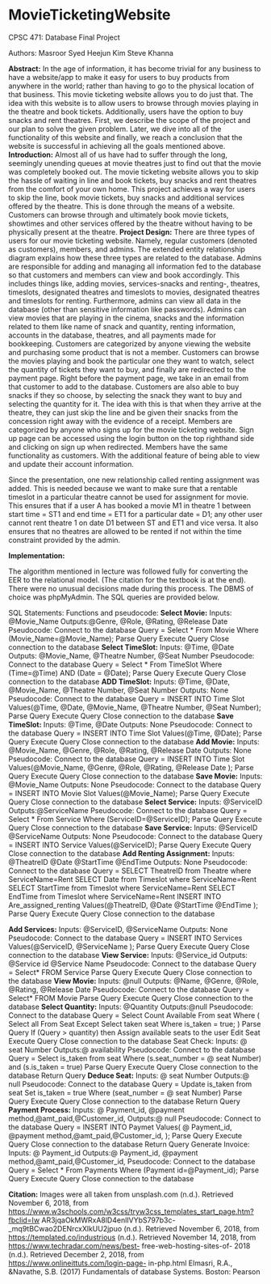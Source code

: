 # MovieTicketingWebsite
CPSC 471: Database Final Project

Authors: Masroor Syed
Heejun Kim 
Steve Khanna


**Abstract:** In the age of information, it has become trivial for any business to have a
website/app to make it easy for users to buy products from anywhere in the world;
rather than having to go to the physical location of that business. This movie
ticketing website allows you to do just that. The idea with this website is to allow
users to browse through movies playing in the theatre and book tickets. Additionally,
users have the option to buy snacks and rent theatres. First, we describe the scope of
the project and our plan to solve the given problem. Later, we dive into all of the
functionality of this website and finally, we reach a conclusion that the website is
successful in achieving all the goals mentioned above.
**Introduction:** Almost all of us have had to suffer through the long, seemingly
unending queues at movie theatres just to find out that the movie was completely
booked out. The movie ticketing website allows you to skip the hassle of waiting in
line and book tickets, buy snacks and rent theatres from the comfort of your own
home.
This project achieves a way for users to skip the line, book movie tickets, buy snacks
and additional services offered by the theatre. This is done through the means of a
website. Customers can browse through and ultimately book movie tickets,
showtimes and other services offered by the theatre without having to be physically
present at the theatre.
**Project Design:** There are three types of users for our movie ticketing website.
Namely, regular customers (denoted as customers), members, and admins. The
extended entity relationship diagram explains how these three types are related to the
database.
Admins are responsible for adding and managing all information fed to the database
so that customers and members can view and book accordingly. This includes things
like, adding movies, services-snacks and renting-, theatres, timeslots, designated
theatres and timeslots to movies, designated theatres and timeslots for renting.
Furthermore, admins can view all data in the database (other than sensitive
information like passwords). Admins can view movies that are playing in the
cinema, snacks and the information related to them like name of snack and quantity,
renting information, accounts in the database, theatres, and all payments made for
bookkeeping.
Customers are categorized by anyone viewing the website and purchasing some
product that is not a member. Customers can browse the movies playing and book
the particular one they want to watch, select the quantity of tickets they want to buy,
and finally are redirected to the payment page. Right before the payment page, we
take in an email from that customer to add to the database. Customers are also able
to buy snacks if they so choose, by selecting the snack they want to buy and
selecting the quantity for it. The idea with this is that when they arrive at the theatre,
they can just skip the line and be given their snacks from the concession right away
with the evidence of a receipt.
Members are categorized by anyone who signs up for the movie ticketing website.
Sign up page can be accessed using the login button on the top righthand side and
clicking on sign up when redirected. Members have the same functionality as
customers. With the additional feature of being able to view and update their account
information.

Since the presentation, one new relationship called renting assignment was added.
This is needed because we want to make sure that a rentable timeslot in a particular
theatre cannot be used for assignment for movie. This ensures that if a user A has
booked a movie M1 in theatre 1 between start time = ST1 and end time = ET1 for a
particular date = D1; any other user cannot rent theatre 1 on date D1 between ST
and ET1 and vice versa. It also ensures that no theatres are allowed to be rented if
not within the time constraint provided by the admin.

**Implementation:**



The algorithm mentioned in lecture was followed fully for converting the EER to the
relational model. (The citation for the textbook is at the end). There were no unusual
decisions made during this process.
The DBMS of choice was phpMyAdmin. The SQL queries are provided below.



SQL Statements:
Functions and pseudocode:
**Select Movie:**
Inputs: @Movie_Name
Outputs:@Genre, @Role, @Rating, @Release Date Pseudocode: Connect to the
database
Query =
Select * From Movie
Where (Movie_Name=@Movie_Name); Parse Query
Execute Query
Close connection to the database
**Select TimeSlot:**
Inputs: @Time, @Date
Outputs: @Movie_Name, @Theatre Number, @Seat Number Pseudocode: Connect
to the database
Query =
Select * From TimeSlot
Where (Time=@Time) AND (Date = @Date); Parse Query
Execute Query
Close connection to the database
**ADD TimeSlot:**
Inputs: @Time, @Date, @Movie_Name, @Theatre Number, @Seat Number
Outputs: None
Pseudocode: Connect to the database Query =
INSERT INTO Time Slot Values(@Time, @Date, @Movie_Name, @Theatre
Number, @Seat Number);
Parse Query Execute Query
Close connection to the database
**Save TimeSlot:**
Inputs: @Time, @Date Outputs: None
Pseudocode: Connect to the database
Query = INSERT INTO Time Slot Values(@Time, @Date); Parse Query
Execute Query
Close connection to the database
**Add Movie:**
Inputs: @Movie_Name, @Genre, @Role, @Rating, @Release Date Outputs: None
Pseudocode: Connect to the database Query =
INSERT INTO Time Slot Values(@Movie_Name, @Genre, @Role, @Rating,
@Release Date ); Parse Query
Execute Query
Close connection to the database
**Save Movie:**
Inputs: @Movie_Name Outputs: None
Pseudocode: Connect to the database
Query = INSERT INTO Movie Slot Values(@Movie_Name); Parse Query
Execute Query
Close connection to the database
**Select Service:**
Inputs: @ServiceID Outputs:@ServiceName
Pseudocode: Connect to the database Query =
Select * From Service
Where (ServiceID=@ServiceID); Parse Query
Execute Query
Close connection to the database
**Save Service:** Inputs: @ServiceID @ServiceName Outputs: None
Pseudocode: Connect to the database
Query = INSERT INTO Service Values(@ServiceID); Parse Query
Execute Query
Close connection to the database
**Add Renting Assignment:** Inputs: @TheatreID @Date @StartTime @EndTime
Outputs: None
Pseudocode: Connect to the database
Query = SELECT TheatreID from Theatre where ServiceName=Rent
SELECT Date from Timeslot where ServiceName=Rent
SELECT StartTime from Timeslot where ServiceName=Rent
SELECT EndTime from Timeslot where ServiceName=Rent
INSERT INTO Are_assigned_renting Values(@TheatreID, @Date @StartTime
@EndTime ); Parse Query
Execute Query
Close connection to the database


**Add Services:**
Inputs: @ServiceID, @ServiceName Outputs: None
Pseudocode: Connect to the database Query =
INSERT INTO Services Values(@ServiceID, @ServiceName ); Parse Query
Execute Query
Close connection to the database
**View Service:**
Inputs: @Service_id
Outputs: @Service id @Service Name Pseudocode:
Connect to the database Query = Select*
FROM Service Parse Query Execute Query
Close connection to the database
**View Movie:**
Inputs: @null
Outputs: @Name, @Genre, @Role, @Rating, @Release Date Pseudocode:
Connect to the database Query = Select*
FROM Movie Parse Query Execute Query
Close connection to the database
**Select Quantity:** Inputs: @Quantity Outputs:@null
Pseudocode: Connect to the database Query = Select Count Available From seat
Where (
Select all From Seat Except
Select taken seat Where is_taken = true;
)
Parse Query
If (Query > quantity) then
Assign available seats to the user Edit Seat
Execute Query
Close connection to the database
Seat Check:
Inputs: @ seat Number Outputs:@ availability
Pseudocode: Connect to the database Query = Select is_taken from seat
Where (s.seat_number = @ seat Number) and (s.is_taken = true) Parse Query
Execute Query
Close connection to the database Return Query
**Deduce Seat:**
Inputs: @ seat Number Outputs:@ null
Pseudocode: Connect to the database Query = Update is_taken from seat
Set is_taken = true
Where (seat_number = @ seat Number) Parse Query
Execute Query
Close connection to the database Return Query
**Payment Process:**
Inputs: @ Payment_id, @payment method,@amt_paid,@Customer_id,
Outputs:@ null
Pseudocode: Connect to the database
Query = INSERT INTO Paymet Values( @ Payment_id, @payment
method,@amt_paid,@Customer_id, );
Parse Query Execute Query
Close connection to the database Return Query
Generate Invoice:
Inputs: @ Payment_id
Outputs:@ Payment_id, @payment method,@amt_paid,@Customer_id,
Pseudocode: Connect to the database
Query =
Select * From Payments
Where (Payment id=@Payment_id); Parse Query
Execute Query
Close connection to the database


**Citation:**
Images	were	all	taken	from	unsplash.com
(n.d.). Retrieved November 6, 2018, from
https://www.w3schools.com/w3css/tryw3css_templates_start_page.htm?fbclid=Iw
AR3jqaOkMWRxA8lD4enlIVYbS797b3c-_mq9tBCwao2DENrcxXlkUU2jpuo
(n.d.). Retrieved November 6, 2018, from https://templated.co/industrious
(n.d.). Retrieved November 14, 2018, from https://www.techradar.com/news/best-
free-web-hosting-sites-of- 2018	
(n.d.). Retrieved December 2, 2018, from https://www.onlineittuts.com/login-page-
in-php.html
Elmasri,	R.A.,	&Navathe,	S.B.	(2017)	Fundamentals	of	database	Systems.	Boston:	
Pearson

